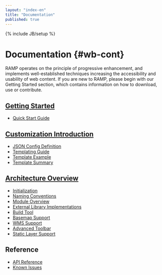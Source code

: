 ```yaml
---
layout: "index-en"
title: "Documentation"
published: true
---
```


{% include JB/setup %}

# Documentation {#wb-cont}

RAMP operates on the principle of progressive enhancement, and implements well-established techniques increasing the accessibility and usability of web content. If you are new to RAMP, please begin with our Getting Started section, which contains information on how to download, use or contribute.

## [Getting Started](/docs/started-en.html)
* [Quick Start Guide](/docs/quick-start-en.html)

## [Customization Introduction](/docs/ramp-customization-intro-en.html)
* [JSON Config Definition](/docs/json-config-en.html)
* [Templating Guide](/docs/template-guide-en.html)
* [Template Example](/docs/template-example-en.html)
* [Template Summary](/docs/template-summary-en.html)

## [Architecture Overview](/docs/architecture-overview-en.html)
* [Initialization](/docs/dojo-setup-en.html)
* [Naming Conventions](/docs/namingconventions-en.html)
* [Module Overview](/docs/module-overview-en.html)
* [External Library Implementations](/docs/external-libraries-en.html)
* [Build Tool](/docs/build-tool-en.html)
* [Basemap Support](/docs/basemap-support-en.html)
* [WMS Support](/docs/wms-support-en.html)
* [Advanced Toolbar](/docs/advanced-toolbar-en.html)
* [Static Layer Support](/docs/static-layer-support-en.html)


## Reference
* [API Reference](/api/3.0/yuidoc/index.html)
* [Known Issues](/docs/known-issues-en.html)